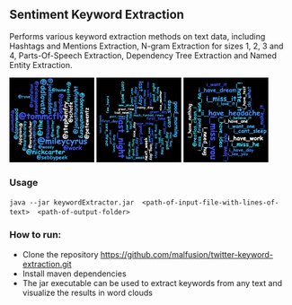 ## Sentiment Keyword Extraction
Performs various keyword extraction methods on text data, including Hashtags and Mentions Extraction, N-gram Extraction for sizes 1, 2, 3 and 4, Parts-Of-Speech Extraction, Dependency Tree Extraction and Named Entity Extraction.

<span>
<img src="docs/mentions.png" width="30%">
</span>
<span>
<img src="docs/pos.png" width="30%">
</span>
<span>
<img src="docs/deps.png" width="30%">
</span>

### Usage
```java --jar keywordExtractor.jar  <path-of-input-file-with-lines-of-text>  <path-of-output-folder>```

### How to run:
- Clone the repository https://github.com/malfusion/twitter-keyword-extraction.git
- Install maven dependencies
- The jar executable can be used to extract keywords from any text and visualize the results in word clouds


